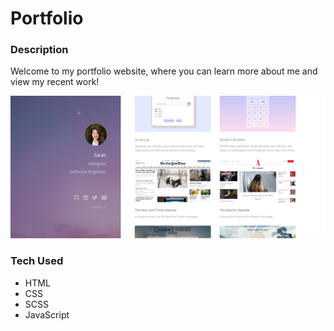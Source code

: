 # Portfolio

### Description
Welcome to my portfolio website, where you can learn more about me and view my recent work!

<img src="portfolio.png">

### Tech Used
- HTML
- CSS
- SCSS
- JavaScript